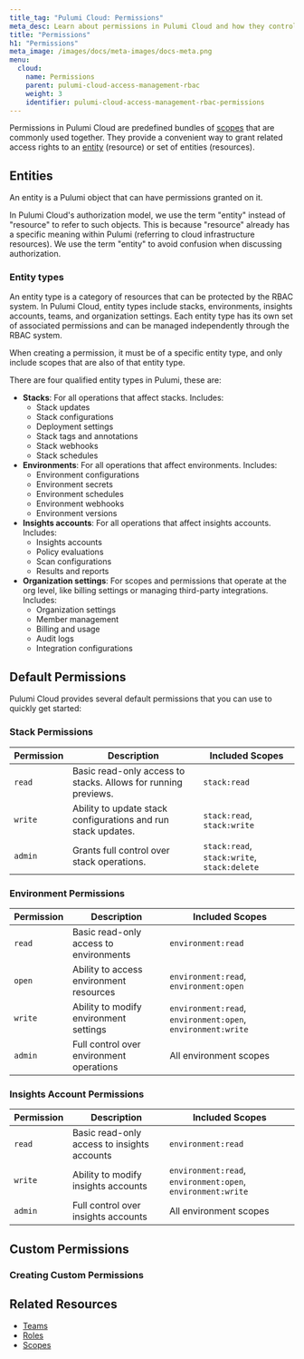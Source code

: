 ```yaml
---
title_tag: "Pulumi Cloud: Permissions"
meta_desc: Learn about permissions in Pulumi Cloud and how they control access to resources
title: "Permissions"
h1: "Permissions"
meta_image: /images/docs/meta-images/docs-meta.png
menu:
  cloud:
    name: Permissions
    parent: pulumi-cloud-access-management-rbac
    weight: 3
    identifier: pulumi-cloud-access-management-rbac-permissions
---
```


Permissions in Pulumi Cloud are predefined bundles of [scopes](../scopes) that are commonly used together. They provide a convenient way to grant related access rights to an [entity](./#entities) (resource) or set of entities (resources).

## Entities

An entity is a Pulumi object that can have permissions granted on it.

In Pulumi Cloud's authorization model, we use the term "entity" instead of "resource" to refer to such objects. This is because "resource" already has a specific meaning within Pulumi (referring to cloud infrastructure resources). We use the term "entity" to avoid confusion when discussing authorization.

### Entity types

An entity type is a category of resources that can be protected by the RBAC system. In Pulumi Cloud, entity types include stacks, environments, insights accounts, teams, and organization settings. Each entity type has its own set of associated permissions and can be managed independently through the RBAC system.

When creating a permission, it must be of a specific entity type, and only include scopes that are also of that entity type.

There are four qualified entity types in Pulumi, these are:

* **Stacks**: For all operations that affect stacks. Includes:
  * Stack updates
  * Stack configurations
  * Deployment settings
  * Stack tags and annotations
  * Stack webhooks
  * Stack schedules
* **Environments**: For all operations that affect environments. Includes:
  * Environment configurations
  * Environment secrets
  * Environment schedules
  * Environment webhooks
  * Environment versions
* **Insights accounts**: For all operations that affect insights accounts. Includes:
  * Insights accounts
  * Policy evaluations
  * Scan configurations
  * Results and reports
* **Organization settings**: For scopes and permissions that operate at the org level, like billing settings or managing third-party integrations. Includes:
  * Organization settings
  * Member management
  * Billing and usage
  * Audit logs
  * Integration configurations

## Default Permissions

Pulumi Cloud provides several default permissions that you can use to quickly get started:

### Stack Permissions

| Permission | Description | Included Scopes |
|------------|-------------|----------------|
| `read` | Basic read-only access to stacks. Allows for running previews. | `stack:read` |
| `write` | Ability to update stack configurations and run stack updates. | `stack:read`, `stack:write` |
| `admin` | Grants full control over stack operations. | `stack:read`, `stack:write`, `stack:delete` |

### Environment Permissions

| Permission | Description | Included Scopes |
|------------|-------------|----------------|
| `read` | Basic read-only access to environments | `environment:read` |
| `open` | Ability to access environment resources | `environment:read`, `environment:open` |
| `write` | Ability to modify environment settings | `environment:read`, `environment:open`, `environment:write` |
| `admin` | Full control over environment operations | All environment scopes |


### Insights Account Permissions

| Permission | Description | Included Scopes |
|------------|-------------|----------------|
| `read` | Basic read-only access to insights accounts | `environment:read` |
| `write` | Ability to modify insights accounts | `environment:read`, `environment:open`, `environment:write` |
| `admin` | Full control over insights accounts | All environment scopes |

## Custom Permissions

### Creating Custom Permissions

## Related Resources

- [Teams](/docs/pulumi-cloud/access-management/rbac/teams)
- [Roles](/docs/pulumi-cloud/access-management/rbac/roles)
- [Scopes](/docs/pulumi-cloud/access-management/rbac/scopes)
